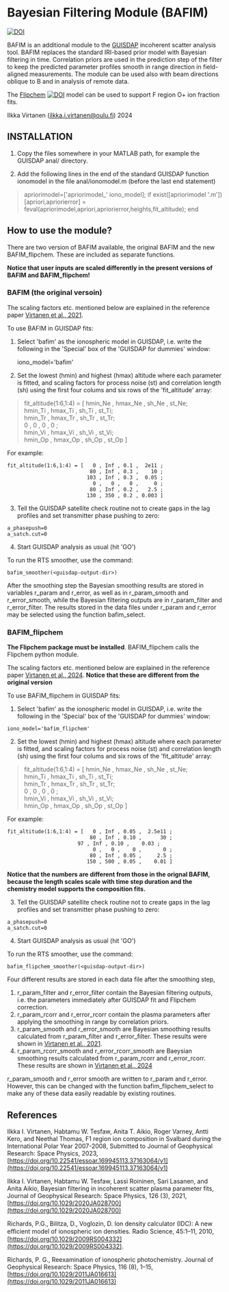 # Bayesian Filtering Module (BAFIM)

[![DOI](https://zenodo.org/badge/DOI/10.5281/zenodo.4033903.svg)](https://doi.org/10.5281/zenodo.4033903)

BAFIM is an additional module to the [GUISDAP](https://www.eiscat.se/scientist/user-documentation/guisdap-9-0/) incoherent scatter analysis tool. BAFIM replaces the standard IRI-based prior model with Bayesian filtering in time. Correlation priors are used in the prediction step of the filter to keep the predicted parameter profiles smooth in range direction in field-aligned measurements. The module can be used also with beam directions oblique to B and in analysis of remote data.

The [Flipchem](https://github.com/amisr/flipchem) [![DOI](https://zenodo.org/badge/DOI/10.5281/10.5281/zenodo.3688853.svg)](https://doi.org/10.5281/zenodo.3688853) model can be used to support F region O+ ion fraction fits. 




Ilkka Virtanen (ilkka.i.virtanen@oulu.fi) 2024


## INSTALLATION

1. Copy the files somewhere in your MATLAB path, for example the GUISDAP anal/ directory.

2. Add the following lines in the end of the standard GUISDAP function ionomodel in the file anal/ionomodel.m (before the last end statement)

> apriorimodel=['apriorimodel_' iono_model];
> if exist([apriorimodel '.m'])
>   [apriori,apriorierror] = feval(apriorimodel,apriori,apriorierror,heights,fit_altitude);
> end



## How to use the module?

There are two version of BAFIM available, the original BAFIM and the new BAFIM_flipchem. These are included as separate functions. 


**Notice that user inputs are scaled differently in the present versions of BAFIM and BAFIM_flipchem!**


### BAFIM (the original versoin)

The scaling factors etc. mentioned below are explained in the reference paper [Virtanen et al., 2021](https://doi.org/10.1029/2020JA028700). 

To use BAFIM in GUISDAP fits:

1. Select 'bafim' as the ionospheric model in GUISDAP, i.e. write the following in the 'Special' box of the 'GUISDAP for dummies' window:

    iono_model='bafim'

2. Set the lowest (hmin) and highest (hmax) altitude where each parameter is fitted, and scaling factors for process noise (st) and correlation length (sh) using the first four colums and six rows of the 'fit_altitude' array:

> fit_altitude(1:6,1:4) = [ hmin_Ne , hmax_Ne , sh_Ne , st_Ne;  
>                           hmin_Ti , hmax_Ti , sh_Ti , st_Ti;  
>                           hmin_Tr , hmax_Tr , sh_Tr , st_Tr;  
>                              0    ,    0    ,   0   ,   0  ;  
>                           hmin_Vi , hmax_Vi , sh_Vi , st_Vi;  
>                           hmin_Op , hmax_Op , sh_Op , st_Op ]  

For example:
```
fit_altitude(1:6,1:4) = [   0 , Inf , 0.1 ,  2e11 ;  
                           80 , Inf , 0.3 ,    10 ;  
                          103 , Inf , 0.3 ,  0.05 ;  
                            0 ,   0 ,   0 ,     0 ;  
                           80 , Inf , 0.2 ,   2.5 ;  
                          130 , 350 , 0.2 , 0.003 ]  
```

3. Tell the GUISDAP satellite check routine not to create gaps in the lag profiles and set transmitter phase pushing to zero:

```
a_phasepush=0  
a_satch.cut=0
```

4. Start GUISDAP analysis as usual (hit 'GO')




To run the RTS smoother, use the command:

```
bafim_smoother(<guisdap-output-dir>)
```

After the smoothing step the Bayesian smoothing results are stored in variables r_param and r_error, as well as in r_param_smooth and r_error_smooth, while the Bayesian filtering outputs are in r_param_filter and r_error_filter. The results stored in the data files under r_param and r_error may be selected using the function bafim_select. 




### BAFIM_flipchem

**The Flipchem package must be installed**. BAFIM_flipchem calls the Flipchem python module. 

The scaling factors etc. mentioned below are explained in the reference paper [Virtanen et al., 2024](https://doi.org/10.22541/essoar.169945113.37163064/v1). **Notice that these are different from the original version** 

To use BAFIM_flipchem in GUISDAP fits:

1. Select 'bafim' as the ionospheric model in GUISDAP, i.e. write the following in the 'Special' box of the 'GUISDAP for dummies' window:

```
iono_model='bafim_flipchem'
```

2. Set the lowest (hmin) and highest (hmax) altitude where each parameter is fitted, and scaling factors for process noise (st) and correlation length (sh) using the first four colums and six rows of the 'fit_altitude' array:

> fit_altitude(1:6,1:4) = [ hmin_Ne , hmax_Ne , sh_Ne , st_Ne;  
>                           hmin_Ti , hmax_Ti , sh_Ti , st_Ti;  
>                           hmin_Tr , hmax_Tr , sh_Tr , st_Tr;  
>                              0    ,    0    ,   0   ,   0  ;  
>                           hmin_Vi , hmax_Vi , sh_Vi , st_Vi;  
>                           hmin_Op , hmax_Op , sh_Op , st_Op ]  

For example:

```
fit_altitude(1:6,1:4) = [   0 , Inf , 0.05 ,  2.5e11 ;  
                           80 , Inf , 0.10 ,      30 ;  
                   	   97 , Inf , 0.10 ,    0.03 ;  
                            0 ,   0 ,    0 ,       0 ;  
                      	   80 , Inf , 0.05 ,     2.5 ;  
                          150 , 500 , 0.05 ,    0.01 ]  
```

**Notice that the numbers are different from those in the orignal BAFIM, because the length scales scale with time step duration and the chemistry model supports the composition fits.**

3. Tell the GUISDAP satellite check routine not to create gaps in the lag profiles and set transmitter phase pushing to zero:

```
a_phasepush=0
a_satch.cut=0
```

4. Start GUISDAP analysis as usual (hit 'GO')



To run the RTS smoother, use the command:

```
bafim_flipchem_smoother(<guisdap-output-dir>)
```

Four different results are stored in each data file after the smoothing step,

1. r_param_filter and r_error_filter contain the Bayesian filtering outputs, i.e. the parameters immediately after GUISDAP fit and Flipchem correction. 
2. r_param_rcorr and r_error_rcorr contain the plasma parameters after applying the smoothing in range by correlation priors. 
3. r_param_smooth and r_error_smooth are Bayesian smoothing results calculated from r_param_filter and r_error_filter. These results were shown in [Virtanen et al., 2021](https://doi.org/10.1029/2020JA028700). 
4. r_param_rcorr_smooth and r_error_rcorr_smooth are Baeysian smoothing results calculated from r_param_rcorr and r_error_rcorr. These results are shown in [Virtanen et al., 2024](https://doi.org/10.22541/essoar.169945113.37163064/v1)

r_param_smooth and r_error smooth are written to r_param and r_error. However, this can be changed with the function bafim_flipchem_select to make any of these data easily readable by existing routines. 

## References

Ilkka I. Virtanen, Habtamu W. Tesfaw, Anita T. Aikio, Roger Varney, Antti Kero, and Neethal Thomas, F1 region ion composition in Svalbard during the International Polar Year 2007-2008, Submitted to Journal of Geophysical Research: Space Physics, 2023, [https://doi.org/10.22541/essoar.169945113.37163064/v1](https://doi.org/10.22541/essoar.169945113.37163064/v1)

Ilkka I. Virtanen, Habtamu W. Tesfaw, Lassi Roininen, Sari Lasanen, and Anita Aikio, Bayesian filtering in incoherent scatter plasma parameter fits, Journal of Geophysical Research: Space Physics, 126 (3), 2021, [https://doi.org/10.1029/2020JA028700](https://doi.org/10.1029/2020JA028700)

Richards, P.G., Bilitza, D., Voglozin, D. Ion density calculator (IDC): A new eﬃcient model of ionospheric ion densities. Radio Science, 45:1–11, 2010, [https://doi.org/10.1029/2009RS004332](https://doi.org/10.1029/2009RS004332).

Richards, P. G., Reexamination of ionospheric photochemistry. Journal of Geophysical Research: Space Physics, 116 (8), 1–15, [https://doi.org/10.1029/2011JA016613](https://doi.org/10.1029/2011JA016613)